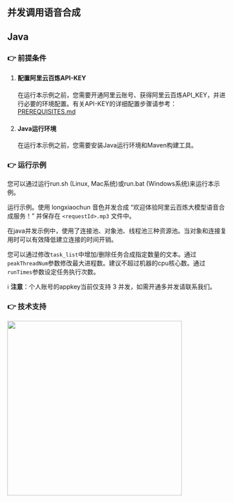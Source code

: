 [comment]: # (title and brief introduction of the sample)
## 并发调用语音合成
## Java

[comment]: # (prerequisites)
### :point_right: 前提条件

1. #### 配置阿里云百炼API-KEY

    在运行本示例之前，您需要开通阿里云账号、获得阿里云百炼API_KEY，并进行必要的环境配置。有关API-KEY的详细配置步骤请参考：[PREREQUISITES.md](../../../../PREREQUISITES.md)

2. #### Java运行环境

   在运行本示例之前，您需要安装Java运行环境和Maven构建工具。


[comment]: # (how to run the sample and expected results)
### :point_right: 运行示例

您可以通过运行run.sh (Linux, Mac系统)或run.bat (Windows系统)来运行本示例。

运行示例。使用 longxiaochun 音色并发合成 “欢迎体验阿里云百炼大模型语音合成服务！” 并保存在 `<requestId>.mp3` 文件中。

在java并发示例中，使用了连接池、对象池、线程池三种资源池。当对象和连接复用时可以有效降低建立连接的时间开销。

您可以通过修改`task_list`中增加/删除任务合成指定数量的文本。通过`peakThreadNum`参数修改最大进程数。建议不超过机器的cpu核心数。通过`runTimes`参数设定任务执行次数。

:information_source: **注意**：个人账号的appkey当前仅支持 3 并发，如需开通多并发请联系我们。

[comment]: # (technical support of the sample)
### :point_right: 技术支持
<img src="https://dashscope.oss-cn-beijing.aliyuncs.com/samples/audio/group.png" width="400"/>

